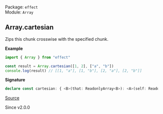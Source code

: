 Package: `effect`<br />
Module: `Array`<br />

## Array.cartesian

Zips this chunk crosswise with the specified chunk.

**Example**

```ts
import { Array } from "effect"

const result = Array.cartesian([1, 2], ["a", "b"])
console.log(result) // [[1, "a"], [1, "b"], [2, "a"], [2, "b"]]
```

**Signature**

```ts
declare const cartesian: { <B>(that: ReadonlyArray<B>): <A>(self: ReadonlyArray<A>) => Array<[A, B]>; <A, B>(self: ReadonlyArray<A>, that: ReadonlyArray<B>): Array<[A, B]>; }
```

[Source](https://github.com/Effect-TS/effect/tree/main/packages/effect/src/Array.ts#L3188)

Since v2.0.0
